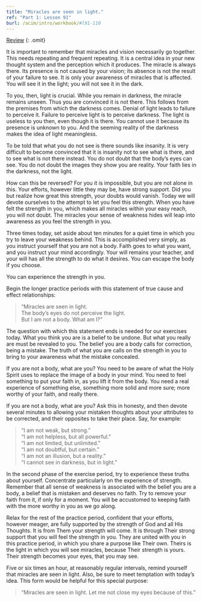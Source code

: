 ```yaml
---
title: "Miracles are seen in light."
ref: "Part 1: Lesson 91"
burl: /acim/intro/workbook/#l91-110
---
```


<a class="hide-review" href="/acim/workbook/l111/#l091">Review</a>
{: .omit}

It is important to remember that miracles and vision necessarily go
together. This needs repeating and frequent repeating. It is a central
idea in your new thought system and the perception which it produces.
The miracle is always there. Its presence is not caused by your vision;
its absence is not the result of your failure to see. It is only your
awareness of miracles that is affected. You will see it in the light; you
will not see it in the dark.

To you, then, light is crucial. While you remain in darkness, the
miracle remains unseen. Thus you are convinced it is not there. This
follows from the premises from which the darkness comes. Denial of light
leads to failure to perceive it. Failure to perceive light is to
perceive darkness. The light is useless to you then, even though it is
there. You cannot use it because its presence is unknown to you. And the
seeming reality of the darkness makes the idea of light meaningless.

To be told that what you do not see is there sounds like insanity. It is
very difficult to become convinced that it is insanity not to see what
is there, and to see what is not there instead. You do not doubt that the
body’s eyes can see. You do not doubt the images they show you are
reality. Your faith lies in the darkness, not the light.

How can this be reversed? For you it is impossible, but you are not
alone in this. Your efforts, however little they may be, have strong
support. Did you but realize how great this strength, your doubts would
vanish. Today we will devote ourselves to the attempt to let you feel
this strength. When you have felt the strength in you, which makes all
miracles within your easy reach, you will not doubt. The miracles your
sense of weakness hides will leap into awareness as you feel the
strength in you.

Three times today, set aside about ten minutes for a quiet time in which
you try to leave your weakness behind. This is accomplished very simply,
as you instruct yourself that you are not a body. Faith goes to what you
want, and you instruct your mind accordingly. Your will remains your
teacher, and your will has all the strength to do what it desires. You
can escape the body if you choose.

You can experience the strength in you.

Begin the longer practice periods with this statement of true cause and
effect relationships:

> “Miracles are seen in light.<br/>
> The body’s eyes do not perceive the light.<br/>
> But I am not a body. What am I?”

The question with which this statement ends is needed for our exercises
today. What you think you are is a belief to be undone. But what you
really are must be revealed to you. The belief you are a body calls for
correction, being a mistake. The truth of what you are calls on the
strength in you to bring to your awareness what the mistake concealed.

If you are not a body, what are you? You need to be aware of what the
Holy Spirit uses to replace the image of a body in your mind. You need
to feel something to put your faith in, as you lift it from the body.
You need a real experience of something else, something more solid and
more sure; more worthy of your faith, and really there.

If you are not a body, what are you? Ask this in honesty, and then
devote several minutes to allowing your mistaken thoughts about your
attributes to be corrected, and their opposites to take their place.
Say, for example:

> “I am not weak, but strong.”<br/>
> “I am not helpless, but all powerful.”<br/>
> “I am not limited, but unlimited.”<br/>
> “I am not doubtful, but certain.”<br/>
> “I am not an illusion, but a reality.”<br/>
> “I cannot see in darkness, but in light.”

In the second phase of the exercise period, try to experience these
truths about yourself. Concentrate particularly on the experience of
strength. Remember that all sense of weakness is associated with the
belief you are a body, a belief that is mistaken and deserves no faith.
Try to remove your faith from it, if only for a moment. You will be
accustomed to keeping faith with the more worthy in you as we go along.

Relax for the rest of the practice period, confident that your efforts,
however meager, are fully supported by the strength of God and all His
Thoughts. It is from Them your strength will come. It is through Their
strong support that you will feel the strength in you. They are united
with you in this practice period, in which you share a purpose like
Their own. Theirs is the light in which you will see miracles, because
Their strength is yours. Their strength becomes your eyes, that you may
see.

Five or six times an hour, at reasonably regular intervals, remind
yourself that miracles are seen in light. Also, be sure to meet
temptation with today’s idea. This form would be helpful for this
special purpose:

> “Miracles are seen in light. Let me not close my eyes because of this.”

